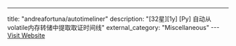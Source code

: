 ---
title: "andreafortuna/autotimeliner"
description: "[32星][1y] [Py]  自动从volatile内存转储中提取取证时间线"
external_category: "Miscellaneous"
---[Visit Website](https://github.com/andreafortuna/autotimeliner)

